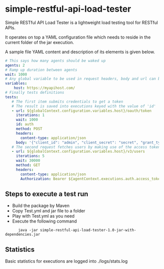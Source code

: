 # simple-restful-api-load-tester


Simple RESTful API Load Tester is a  lightweight load testing tool for RESTful APIs. 

It operates on top a YAML configuration file which needs to reside in the current folder of the jar execution.

A sample file YAML content and description of its elements is given below.

```yml
# This says how many agents should be waked up
agents: 2
# Ramp up duration between agents
wait: 1000
# Any global variable to be used in request headers, body and url can be defined here
variables:
    host: https://myapihost.com/
# Finally tests definitions    
tests:
   # The first item submits credentials to get a token
   # The result is saved into executions keyed with the value of 'id'
   - url: ${globalContext.configuration.variables.host}/oauth/token
     iterations: 1
     wait: 1000
     id: auth
     method: POST
     headers:
       content-type: application/json 
     body: '{"client_id": "admin", "client_secret": "secret", "grant_type": "client_credentials"}'
   # The second request fetches users by making use of the access token received earlier
   - url: ${globalContext.configuration.variables.host}/v3/users
     iterations: 5
     wait: 30000
     method: GET
     headers:
       content-type: application/json 
       Authorization: Bearer ${agentContext.executions.auth.access_token}     
```


## Steps to execute a test run

* Build the package by Maven
* Copy Test.yml and jar file to a folder
* Play with Test.yml as you need
* Execute the following command

~~~~
      java -jar simple-restful-api-load-tester-1.0-jar-with-dependencies.jar
~~~~

## Statistics


Basic statistics for executions are logged into ./logs/stats.log


